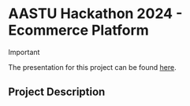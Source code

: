# AASTU Hackathon 2024 - Ecommerce Platform 
>[!IMPORTANT]
>The presentation for this project can be found [here](https://docs.google.com/presentation/d/1fYSPUhvcgNUkDhMUexoxtBYGL-hkLwP2rAlv8t9O6xI/edit#slide=id.g30ff370612f_2_122).
## Project Description
